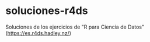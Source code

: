 # soluciones-r4ds
Soluciones de los ejercicios de "R para Ciencia de Datos" (https://es.r4ds.hadley.nz/)
